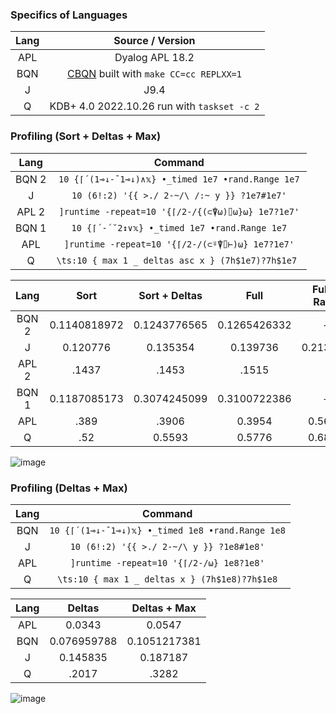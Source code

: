 ### Specifics of Languages

| Lang  |                            Source / Version                             |
| :---: | :---------------------------------------------------------------------: |
|  APL  |                             Dyalog APL 18.2                             |
|  BQN  | [CBQN](https://github.com/dzaima/CBQN) built with `make CC=cc REPLXX=1` |
|   J   |                                  J9.4                                   |
|   Q   |               KDB+ 4.0 2022.10.26 run with `taskset -c 2`               |

### Profiling (Sort + Deltas + Max)

| Lang  |                      Command                       |
| :---: | :------------------------------------------------: |
| BQN 2 | `10 {⌈´(1⊸↓-¯1⊸↓)∧𝕩} •_timed 1e7 •rand.Range 1e7`  |
|   J   |    `10 (6!:2) '{{ >./ 2-~/\ /:~ y }} ?1e7#1e7'`    |
| APL 2 | `]runtime -repeat=10 '{⌈/2-/{(⊂⍒⍵)⌷⍵}⍵} 1e7?1e7'`  |
| BQN 1 |    `10 {⌈´-´˘2↕∨𝕩} •_timed 1e7 •rand.Range 1e7`    |
|  APL  |  `]runtime -repeat=10 '{⌈/2-/(⊂⍤⍒⌷⊢)⍵} 1e7?1e7'`   |
|   Q   | `\ts:10 { max 1 _ deltas asc x } (7h$1e7)?7h$1e7 ` |

| Lang  |     Sort     | Sort + Deltas |     Full     | Full + Rand |
| :---: | :----------: | :-----------: | :----------: | :---------: |
| BQN 2 | 0.1140818972 | 0.1243776565  | 0.1265426332 |      -      |
|   J   |   0.120776   |   0.135354    |   0.139736   |  0.213386   |
| APL 2 |    .1437     |     .1453     |    .1515     |
| BQN 1 | 0.1187085173 | 0.3074245099  | 0.3100722386 |      -      |
|  APL  |     .389     |     .3906     |    0.3954    |   0.5625    |
|   Q   |     .52      |    0.5593     |    0.5776    |   0.6821    |

![image](https://user-images.githubusercontent.com/36027403/222619999-7088af3d-7f54-4861-82e3-86bc401f1c73.png)

### Profiling (Deltas + Max)

| Lang  |                     Command                      |
| :---: | :----------------------------------------------: |
|  BQN  | `10 {⌈´(1⊸↓-¯1⊸↓)𝕩} •_timed 1e8 •rand.Range 1e8` |
|   J   |     `10 (6!:2) '{{ >./ 2-~/\ y }} ?1e8#1e8'`     |
|  APL  |     `]runtime -repeat=10 '{⌈/2-/⍵} 1e8?1e8'`     |
|   Q   |  `\ts:10 { max 1 _ deltas x } (7h$1e8)?7h$1e8`   |

| Lang  |   Deltas    | Deltas + Max |
| :---: | :---------: | :----------: |
|  APL  |   0.0343    |    0.0547    |
|  BQN  | 0.076959788 | 0.1051217381 |
|   J   |  0.145835   |   0.187187   |
|   Q   |    .2017    |    .3282     |

![image](https://user-images.githubusercontent.com/36027403/222620381-5d8470d6-932d-4df3-b5f3-d8aa636ee8d6.png)
